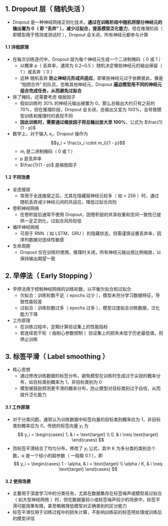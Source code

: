 ## 1. Dropout 层（ 随机失活 ）

- Dropout 是一种神经网络正则化技术，**通过在训练阶段中随机将部分神经元的输出置为 0（ 即 “丢弃” ），减少过拟合，提高模型泛化能力**，但在推理阶段（ 即模型用于预测或测试时 ），Dropout 会关闭，所有神经元都参与计算

#### 1.1 详细原理

- 在每次训练迭代中，Dropout 层为每个神经元生成一个二进制掩码（ 0 或 1 ）
  - 以概率 p（ 丢弃率，通常为 0.2~0.5 ）随机决定哪些神经元的输出保留（ 1 ）或丢弃（ 0 ）
  - 这种 随机丢弃 **防止神经元形成共适应**，即某些神经元过于依赖彼此，像是 “抱团合作” 的队员，忽略其他神经元，Dropout **逼迫模型用不同的神经元组合完成任务，从而避免过拟合**
- 除了掩码，还需要考虑 缩放因子
  - 假如训练时 30% 的神经元输出被置为 0，那么总输出大约只有之前的 70%，但在推理阶段，Dropout 会关闭，总输出又变为 100%，会导致模型训练和推理时的表现不同
  - **因此训练时，需要通过缩放因子将总输出放大至 100%**，公式为 $\frac{1}{1 - p}$
- 数学上，对于输入 $x_i$，Dropout 操作为
  $$y_i = \frac{x_i \cdot m_i}{1 - p}$$
  - $m_i$ 是二进制掩码（ 0 或 1 ）
  - p 是丢弃率
  - $\frac{1}{1 - p}$ 是缩放因子

#### 1.2 不同场景

- 全连接层
  - 常用于全连接层之后，尤其在隐藏层神经元较多（ 如 > 256 ）时，通过随机丢弃减少神经元间的共适应，降低过拟合风险
- 卷积神经网络
  - 在卷积层后通常不使用 Dropout，因卷积层的共享权重和空间一致性已提供一定正则化，过拟合风险较低
- 循环神经网络
  - 可用于 RNN（ 如 LSTM、GRU ）的隐藏状态，但需谨慎设置丢弃率，因序列数据对连续性敏感
- 生命周期
  - Dropout 仅在训练时使用，推理时关闭，所有神经元输出按比例缩放，以保持输出期望一致

## 2. 早停法（ Early Stopping ）

- 早停法用于控制神经网络的训练轮数，以平衡欠拟合和过拟合
  - 欠拟合：训练轮数不足（ epochs 过少 ），模型未充分学习数据特征，导致性能较差
  - 过拟合：训练轮数过多（ epochs 过多 ），模型过度拟合训练数据，泛化能力下降
- 工作原理
  - 在训练过程中，定期计算验证集上的性能指标
  - 若连续若干轮（ 由耐心参数控制 ）验证集上的损失未低于历史最低值，则停止训练

## 3. 标签平滑（ Label smoothing ）

- 核心思想
  - 通过修改训练数据的标签分布，避免模型在训练时生成过于尖锐的概率分布，如目标类别概率为 1，非目标类别为 0
  - 模型被鼓励预测更平滑的概率分布，防止模型对目标类别过于自信，从而提升泛化能力

#### 3.1 工作原理

- 对于分类问题，通常认为训练数据中标签向量的目标类别概率应为 1，非目标类别概率应为 0，传统的标签向量 $y_i$ 为
  $$
  y_i = \begin{cases}
  1, & i = \text{target} \\
  0, & i \neq \text{target}
  \end{cases}
  $$
- 而标签平滑结合了均匀分布，修改了 $y_i$ 公式，其中 K 为多分类的类别总个数，α 是一个较小的超参数（ 一般取 0.1 ），即
  $$
  y_i = \begin{cases}
  1 - \alpha, & i = \text{target} \\
  \alpha / K, & i \neq \text{target}
  \end{cases}
  $$

#### 3.2 使用场景

- 主要用于深度学习中的分类任务，尤其在数据集存在标签噪声或模型易过拟合（ 如大型神经网络 ）时，但在数据量较小或标签噪声较少的场景中，标签平滑可能效果有限，甚至略微降低模型对正确类别的区分能力
- 标签平滑仅用于训练过程中的损失计算，不影响训练前的标签预处理或训练后的模型评估

